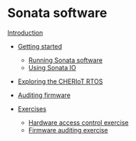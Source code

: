 <!--
Copyright lowRISC Contributors.
SPDX-License-Identifier: Apache-2.0
-->
# Sonata software

[Introduction](./README.md)

- [Getting started](./doc/getting-started.md)
  - [Running Sonata software](./doc/guide/running-software.md)
  - [Using Sonata IO](./doc/guide/sonata-io.md)

- [Exploring the CHERIoT RTOS](./doc/exploring-cheriot-rtos.md)
- [Auditing firmware](./doc/auditing-firmware.md)

- [Exercises](./exercises/README.md)
  - [Hardware access control exercise](./exercises/hardware_access_control/README.md)
  - [Firmware auditing exercise](./exercises/firmware_auditing/README.md)
